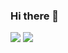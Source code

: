 ### Hi there 👋

<!--
**PRIYAN00/PRIYAN00** is a ✨ _special_ ✨ repository because its `README.md` (this file) appears on your GitHub profile.

Here are some ideas to get you started:

- 🔭 I’m currently working on ...
- 🌱 I’m currently learning ...
- 👯 I’m looking to collaborate on ...
- 🤔 I’m looking for help with ...
- 💬 Ask me about ...
- 📫 How to reach me: ...
- 😄 Pronouns: ...
- ⚡ Fun fact: ...
-->

<img src="https://github-readme-stats.vercel.app/api?username=priyan00&show_icons=true&theme=radical">
<img src="https://github-readme-stats.vercel.app/api/top-langs?username=priyan00&layout=demo&theme=radicalt">
